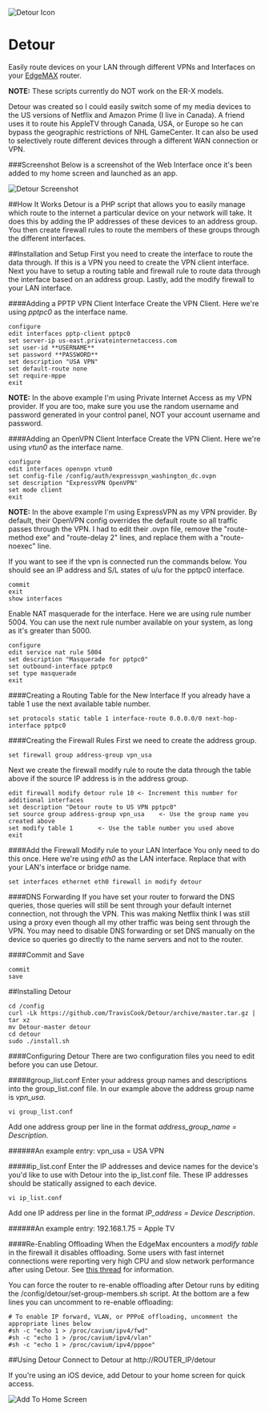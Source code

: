 ![Detour Icon](../images/icon.png?raw=true)

Detour
======

Easily route devices on your LAN through different VPNs and Interfaces on your [EdgeMAX](http://www.ubnt.com/edgemax/edgerouter-lite/) router.

**NOTE:** These scripts currently do NOT work on the ER-X models.

Detour was created so I could easily switch some of my media devices to the US versions of Netflix and Amazon Prime (I live in Canada).  A friend uses it to route his AppleTV through Canada, USA, or Europe so he can bypass the geographic restrictions of NHL GameCenter.  It can also be used to selectively route different devices through a different WAN connection or VPN.

###Screenshot
Below is a screenshot of the Web Interface once it's been added to my home screen and launched as an app.

![Detour Screenshot](../images/screenshot.png?raw=true)

##How It Works
Detour is a PHP script that allows you to easily manage which route to the internet a particular device on your network will take.  It does this by adding the IP addresses of these devices to an address group.  You then create firewall rules to route the members of these groups through the different interfaces.

##Installation and Setup
First you need to create the interface to route the data through.  If this is a VPN you need to create the VPN client interface.  Next you have to setup a routing table and firewall rule to route data through the interface based on an address group.  Lastly, add the modify firewall to your LAN interface.

####Adding a PPTP VPN Client Interface
Create the VPN Client.  Here we're using *pptpc0* as the interface name.

	configure
	edit interfaces pptp-client pptpc0
	set server-ip us-east.privateinternetaccess.com
	set user-id **USERNAME**
	set password **PASSWORD**
	set description "USA VPN"
	set default-route none
	set require-mppe
	exit

**NOTE:** In the above example I'm using Private Internet Access as my VPN provider.  If you are too, make sure you use the random username and password generated in your control panel, NOT your account username and password.

####Adding an OpenVPN Client Interface
Create the VPN Client.  Here we're using *vtun0* as the interface name.

	configure
	edit interfaces openvpn vtun0
	set config-file /config/auth/expressvpn_washington_dc.ovpn
	set description "ExpressVPN OpenVPN"
	set mode client
	exit

**NOTE:** In the above example I'm using ExpressVPN as my VPN provider.  By default, their OpenVPN config overrides the default route so all traffic passes through the VPN.  I had to edit their .ovpn file, remove the "route-method exe" and "route-delay 2" lines, and replace them with a "route-noexec" line.

If you want to see if the vpn is connected run the commands below.  You should see an IP address and S/L states of u/u for the pptpc0 interface.
	
	commit
	exit
	show interfaces

Enable NAT masquerade for the interface.  Here we are using rule number 5004.  You can use the next rule number available on your system, as long as it's greater than 5000.

	configure
	edit service nat rule 5004
	set description "Masquerade for pptpc0"
	set outbound-interface pptpc0
	set type masquerade
	exit

####Creating a Routing Table for the New Interface
If you already have a table 1 use the next available table number.

	set protocols static table 1 interface-route 0.0.0.0/0 next-hop-interface pptpc0

####Creating the Firewall Rules
First we need to create the address group.
	
	set firewall group address-group vpn_usa

Next we create the firewall modify rule to route the data through the table above if the source IP address is in the address group.  

	edit firewall modify detour rule 10 <- Increment this number for additional interfaces
	set description "Detour route to US VPN pptpc0"
	set source group address-group vpn_usa    <- Use the group name you created above
	set modify table 1       <- Use the table number you used above
	exit

####Add the Firewall Modify rule to your LAN Interface
You only need to do this once.  Here we're using *eth0* as the LAN interface.  Replace that with your LAN's interface or bridge name.

	set interfaces ethernet eth0 firewall in modify detour

####DNS Forwarding
If you have set your router to forward the DNS queries, those queries will still be sent through your default internet connection, not through the VPN. This was making Netflix think I was still using a proxy even though all my other traffic was being sent through the VPN.  You may need to disable DNS forwarding or set DNS manually on the device so queries go directly to the name servers and not to the router.

####Commit and Save

	commit
	save

##Installing Detour

	cd /config
	curl -Lk https://github.com/TravisCook/Detour/archive/master.tar.gz | tar xz
	mv Detour-master detour
	cd detour
	sudo ./install.sh
	
####Configuring Detour
There are two configuration files you need to edit before you can use Detour.

#####group_list.conf
Enter your address group names and descriptions into the group_list.conf file.  In our example above the address group name is *vpn_usa*.

	vi group_list.conf

Add one address group per line in the format *address_group_name = Description*.

######An example entry:
vpn_usa = USA VPN

#####ip_list.conf
Enter the IP addresses and device names for the device's you'd like to use with Detour into the ip_list.conf file.  These IP addresses should be statically assigned to each device.

	vi ip_list.conf

Add one IP address per line in the format *IP_address = Device Description*.

######An example entry:
192.168.1.75 = Apple TV

####Re-Enabling Offloading
When the EdgeMax encounters a *modify table* in the firewall it disables offloading.  Some users with fast internet connections were reporting very high CPU and slow network performance after using Detour.  See [this thread](http://community.ubnt.com/t5/EdgeMAX/Detour-An-EdgeMax-app-to-selectively-route-different-devices/m-p/1175162#M56400) for information.

You can force the router to re-enable offloading after Detour runs by editing the /config/detour/set-group-members.sh script.  At the bottom are a few lines you can uncomment to re-enable offloading:

	# To enable IP forward, VLAN, or PPPoE offloading, uncomment the appropriate lines below
	#sh -c "echo 1 > /proc/cavium/ipv4/fwd"
	#sh -c "echo 1 > /proc/cavium/ipv4/vlan"
	#sh -c "echo 1 > /proc/cavium/ipv4/pppoe"

##Using Detour
Connect to Detour at http://ROUTER_IP/detour

If you're using an iOS device, add Detour to your home screen for quick access.

![Add To Home Screen](../images/add_to_home.png?raw=true)
